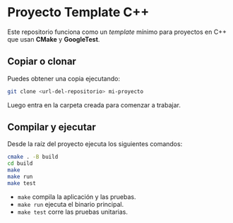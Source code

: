 # Proyecto Template C++

Este repositorio funciona como un _template_ mínimo para proyectos en C++ que usan **CMake** y **GoogleTest**.

## Copiar o clonar

Puedes obtener una copia ejecutando:

```bash
git clone <url-del-repositorio> mi-proyecto
```

Luego entra en la carpeta creada para comenzar a trabajar.

## Compilar y ejecutar

Desde la raíz del proyecto ejecuta los siguientes comandos:

```bash
cmake . -B build
cd build
make
make run
make test
```

- `make` compila la aplicación y las pruebas.
- `make run` ejecuta el binario principal.
- `make test` corre las pruebas unitarias.

